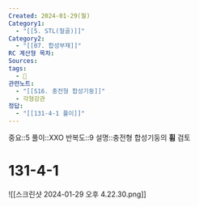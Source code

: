 ```yaml
---
Created: 2024-01-29(월)
Category1:
  - "[[5. STL(철골)]]"
Category2:
  - "[[07. 합성부재]]"
RC 계산형 목차: 
Sources: 
tags:
  - 🧮
관련노트:
  - "[[S16. 충전형 합성기둥]]"
  - 각형강관
정답:
  - "[[131-4-1 풀이]]"
---
```

중요::5
풀이::XXO
반복도::9
설명::충전형 합성기둥의 **휨** 검토

#  131-4-1
![[스크린샷 2024-01-29 오후 4.22.30.png]]